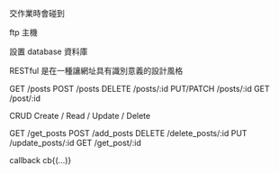 <?php

echo 'hello world'

?>




交作業時會碰到

ftp 主機 

設置 database 資料庫



​RESTful 是在一種讓網址具有識別意義的設計風格

GET         /posts
POST        /posts
DELETE      /posts/:id
PUT/PATCH   /posts/:id
GET         /post/:id

CRUD
Create / Read / Update / Delete

GET /get_posts
POST /add_posts
DELETE /delete_posts/:id
PUT /update_posts/:id
GET   /get_post/:id


callback
cb{(...)}